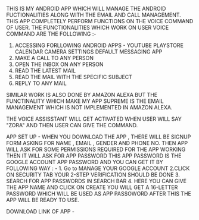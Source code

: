 THIS IS MY ANDROID APP WHICH WILL MANAGE THE ANDROID FUCTIONALITIES ALONG WITH THE EMAIL AND CALL MANAGEMENT. THIS APP COMPLETELY PERFORM FUNCTIONS ON THE VOICE COMMAND OF USER.
THE FUNCTIONALITIES WHICH WORK ON USER VOICE COMMAND ARE THE FOLLOWING :-
1. ACCESSING FORLLOWING ANDROID APPS -
    YOUTUBE
    PLAYSTORE
    CALENDAR
    CAMERA
    SETTINGS
    DEFAULT MESSAGING APP
2. MAKE A CALL TO ANY PERSON
3. OPEN THE INBOX ON ANY PERSON
4. READ THE LATEST MAIL
5. READ THE MAIL WITH THE SPECIFIC SUBJECT
6. REPLY TO ANY MAIL

SIMILAR WORK IS ALSO DONE BY AMAZON ALEXA BUT THE FUNCTINALITY WHICH MAKE MY APP SUPREME IS THE EMAIL MANAGEMENT WHICH IS NOT IMPLEMENTED IN AMAZON ALEXA.

THE VOICE ASSISSTANT WILL GET ACTIVATED WHEN USER WILL SAY "ZORA" AND THEN USER CAN GIVE THE COMMAND.

APP SET UP - WHEN YOU DOWNLOAD THE APP , THERE WILL BE SIGNUP FORM ASKING FOR NAME , EMAIL , GENDER AND PHONE NO.
             THEN APP WILL ASK FOR SOME PERMISSIONS REQUIRED FOR THE APP WORKING THEN IT WILL ASK FOR APP PASSWORD 
             THIS APP PASSWORD IS THE GOOGLE ACCOUNT APP PASSWORD AND YOU CAN GET IT BY FOLLOWING WAY : -
             1. Go to MANAGE YOUR GOOGLE ACCOUNT
             2.CLICK ON SECURITY TAB
               YOUR 2-STEP VERIFICATION SHOULD BE DONE
            3. SEARCH FOR APP PASSWORDS IN SEARCH BAR
            4. HERE YOU CAN GIVE THE APP NAME AND CLICK ON CREATE
               YOU WILL GET A 16-LETTER PASSWORD WHICH WILL BE USED AS APP PASSOWORD
               AFTER THIS THE APP WILL BE READY TO USE. 

DOWNLOAD LINK OF APP -

